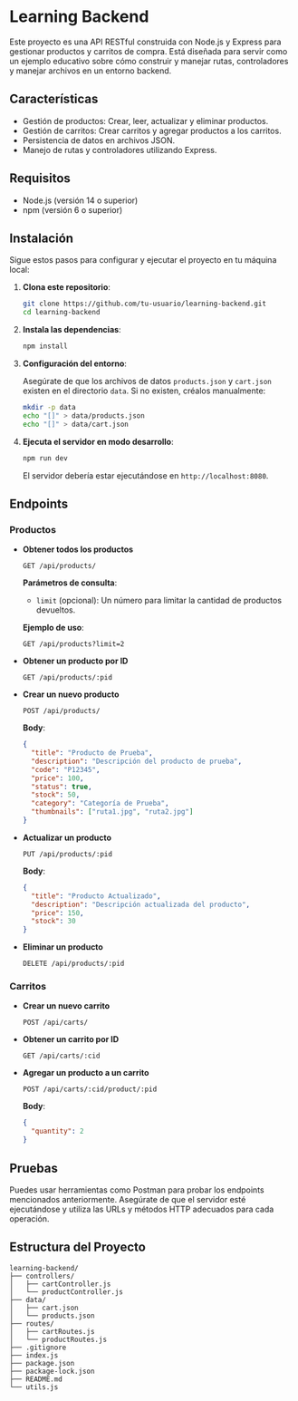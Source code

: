 # Learning Backend

Este proyecto es una API RESTful construida con Node.js y Express para gestionar productos y carritos de compra. Está diseñada para servir como un ejemplo educativo sobre cómo construir y manejar rutas, controladores y manejar archivos en un entorno backend.

## Características

- Gestión de productos: Crear, leer, actualizar y eliminar productos.
- Gestión de carritos: Crear carritos y agregar productos a los carritos.
- Persistencia de datos en archivos JSON.
- Manejo de rutas y controladores utilizando Express.

## Requisitos

- Node.js (versión 14 o superior)
- npm (versión 6 o superior)

## Instalación

Sigue estos pasos para configurar y ejecutar el proyecto en tu máquina local:

1. **Clona este repositorio**:

    ```bash
    git clone https://github.com/tu-usuario/learning-backend.git
    cd learning-backend
    ```

2. **Instala las dependencias**:

    ```bash
    npm install
    ```

3. **Configuración del entorno**:

    Asegúrate de que los archivos de datos `products.json` y `cart.json` existen en el directorio `data`. Si no existen, créalos manualmente:

    ```bash
    mkdir -p data
    echo "[]" > data/products.json
    echo "[]" > data/cart.json
    ```

4. **Ejecuta el servidor en modo desarrollo**:

    ```bash
    npm run dev
    ```

    El servidor debería estar ejecutándose en `http://localhost:8080`.

## Endpoints

### Productos

- **Obtener todos los productos**

    ```http
    GET /api/products/
    ```

    **Parámetros de consulta**:
    
    - `limit` (opcional): Un número para limitar la cantidad de productos devueltos.

    **Ejemplo de uso**:
    
    ```http
    GET /api/products?limit=2
    ```

- **Obtener un producto por ID**

    ```http
    GET /api/products/:pid
    ```

- **Crear un nuevo producto**

    ```http
    POST /api/products/
    ```

    **Body**:

    ```json
    {
      "title": "Producto de Prueba",
      "description": "Descripción del producto de prueba",
      "code": "P12345",
      "price": 100,
      "status": true,
      "stock": 50,
      "category": "Categoría de Prueba",
      "thumbnails": ["ruta1.jpg", "ruta2.jpg"]
    }
    ```

- **Actualizar un producto**

    ```http
    PUT /api/products/:pid
    ```

    **Body**:

    ```json
    {
      "title": "Producto Actualizado",
      "description": "Descripción actualizada del producto",
      "price": 150,
      "stock": 30
    }
    ```

- **Eliminar un producto**

    ```http
    DELETE /api/products/:pid
    ```

### Carritos

- **Crear un nuevo carrito**

    ```http
    POST /api/carts/
    ```

- **Obtener un carrito por ID**

    ```http
    GET /api/carts/:cid
    ```

- **Agregar un producto a un carrito**

    ```http
    POST /api/carts/:cid/product/:pid
    ```

    **Body**:

    ```json
    {
      "quantity": 2
    }
    ```

## Pruebas

Puedes usar herramientas como Postman para probar los endpoints mencionados anteriormente. Asegúrate de que el servidor esté ejecutándose y utiliza las URLs y métodos HTTP adecuados para cada operación.

## Estructura del Proyecto

```plaintext
learning-backend/
├── controllers/
│   ├── cartController.js
│   └── productController.js
├── data/
│   ├── cart.json
│   └── products.json
├── routes/
│   ├── cartRoutes.js
│   └── productRoutes.js
├── .gitignore
├── index.js
├── package.json
├── package-lock.json
├── README.md
└── utils.js

